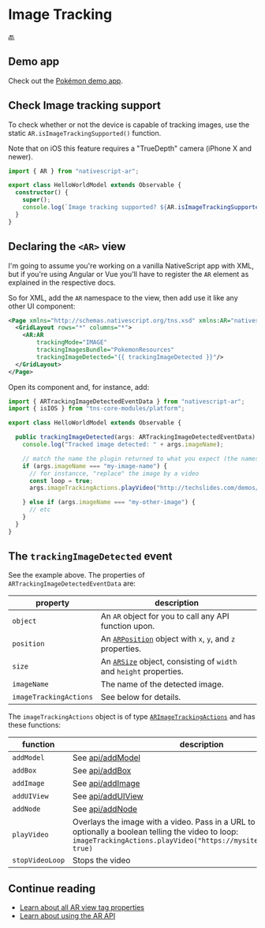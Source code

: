 Image Tracking
==============

[🔙](../README.md)

## Demo app
Check out the [Pokémon demo app](../demo-pokemon).

## Check Image tracking support
To check whether or not the device is capable of tracking images,
use the static `AR.isImageTrackingSupported()` function.
 
Note that on iOS this feature requires a "TrueDepth" camera (iPhone X and newer).

```typescript
import { AR } from "nativescript-ar";

export class HelloWorldModel extends Observable {
  constructor() {
    super();
    console.log(`Image tracking supported? ${AR.isImageTrackingSupported()}`);
  }
}
````


## Declaring the `<AR>` view
I'm going to assume you're working on a vanilla NativeScript app with XML,
but if you're using Angular or Vue you'll have to register the `AR` element as explained in the respective docs.

So for XML, add the `AR` namespace to the view, then add use it like any other UI component:

```xml
<Page xmlns="http://schemas.nativescript.org/tns.xsd" xmlns:AR="nativescript-ar">
  <GridLayout rows="*" columns="*">
    <AR:AR
        trackingMode="IMAGE"
        trackingImagesBundle="PokemonResources"
        trackingImageDetected="{{ trackingImageDetected }}"/>
  </GridLayout>
</Page>
```

Open its component and, for instance, add:

```typescript
import { ARTrackingImageDetectedEventData } from "nativescript-ar";
import { isIOS } from "tns-core-modules/platform";

export class HelloWorldModel extends Observable {

  public trackingImageDetected(args: ARTrackingImageDetectedEventData): void {
    console.log("Tracked image detected: " + args.imageName);

    // match the name the plugin returned to what you expect (the names in your images bundle)
    if (args.imageName === "my-image-name") {
      // for instancce, "replace" the image by a video
      const loop = true;
      args.imageTrackingActions.playVideo("http://techslides.com/demos/samples/sample.mov", loop);

    } else if (args.imageName === "my-other-image") {
      // etc
    }
  }
}
```

## The `trackingImageDetected` event
See the example above. The properties of `ARTrackingImageDetectedEventData` are:

|property|description
|---|---
|`object`|An `AR` object for you to call any API function upon.
|`position`|An [`ARPosition`](https://github.com/EddyVerbruggen/nativescript-ar/blob/9b6cd01aed9ff31857593288232cc6c3c2d987e7/src/ar-common.ts#L346-L348) object with `x`, `y`, and `z` properties.
|`size`|An [`ARSize`](https://github.com/EddyVerbruggen/nativescript-ar/blob/9b6cd01aed9ff31857593288232cc6c3c2d987e7/src/ar-common.ts#L332-L340) object, consisting of `width` and `height` properties.
|`imageName`|The name of the detected image.
|`imageTrackingActions`|See below for details.

The `imageTrackingActions` object is of type [`ARImageTrackingActions`](https://github.com/EddyVerbruggen/nativescript-ar/blob/9b6cd01aed9ff31857593288232cc6c3c2d987e7/src/ar-common.ts#L294-L308) and has these functions:

|function|description
|---|---
|`addModel`|See [api/addModel](./api.md#addmodel)
|`addBox`|See [api/addBox](./api.md#addbox)
|`addImage`|See [api/addImage](./api.md#addimage)
|`addUIView`|See [api/addUIView](./api.md#adduiview)
|`addNode`|See [api/addNode](./api.md#addnode)
|`playVideo`|Overlays the image with a video. Pass in a URL to a video, and optionally a boolean telling the video to loop: `imageTrackingActions.playVideo("https://mysite.com/myvideo.mov", true)`
|`stopVideoLoop`|Stops the video

## Continue reading
- [Learn about all AR view tag properties](./tag-properties.md)
- [Learn about using the AR API](./api.md)
